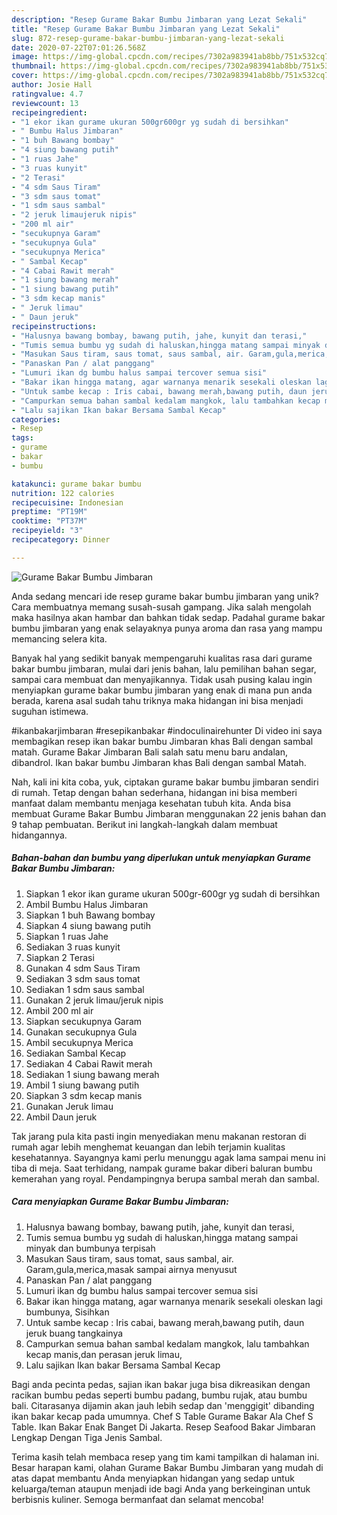 ```yaml
---
description: "Resep Gurame Bakar Bumbu Jimbaran yang Lezat Sekali"
title: "Resep Gurame Bakar Bumbu Jimbaran yang Lezat Sekali"
slug: 872-resep-gurame-bakar-bumbu-jimbaran-yang-lezat-sekali
date: 2020-07-22T07:01:26.568Z
image: https://img-global.cpcdn.com/recipes/7302a983941ab8bb/751x532cq70/gurame-bakar-bumbu-jimbaran-foto-resep-utama.jpg
thumbnail: https://img-global.cpcdn.com/recipes/7302a983941ab8bb/751x532cq70/gurame-bakar-bumbu-jimbaran-foto-resep-utama.jpg
cover: https://img-global.cpcdn.com/recipes/7302a983941ab8bb/751x532cq70/gurame-bakar-bumbu-jimbaran-foto-resep-utama.jpg
author: Josie Hall
ratingvalue: 4.7
reviewcount: 13
recipeingredient:
- "1 ekor ikan gurame ukuran 500gr600gr yg sudah di bersihkan"
- " Bumbu Halus Jimbaran"
- "1 buh Bawang bombay"
- "4 siung bawang putih"
- "1 ruas Jahe"
- "3 ruas kunyit"
- "2 Terasi"
- "4 sdm Saus Tiram"
- "3 sdm saus tomat"
- "1 sdm saus sambal"
- "2 jeruk limaujeruk nipis"
- "200 ml air"
- "secukupnya Garam"
- "secukupnya Gula"
- "secukupnya Merica"
- " Sambal Kecap"
- "4 Cabai Rawit merah"
- "1 siung bawang merah"
- "1 siung bawang putih"
- "3 sdm kecap manis"
- " Jeruk limau"
- " Daun jeruk"
recipeinstructions:
- "Halusnya bawang bombay, bawang putih, jahe, kunyit dan terasi,"
- "Tumis semua bumbu yg sudah di haluskan,hingga matang sampai minyak dan bumbunya terpisah"
- "Masukan Saus tiram, saus tomat, saus sambal, air. Garam,gula,merica,masak sampai airnya menyusut"
- "Panaskan Pan / alat panggang"
- "Lumuri ikan dg bumbu halus sampai tercover semua sisi"
- "Bakar ikan hingga matang, agar warnanya menarik sesekali oleskan lagi bumbunya, Sisihkan"
- "Untuk sambe kecap : Iris cabai, bawang merah,bawang putih, daun jeruk buang tangkainya"
- "Campurkan semua bahan sambal kedalam mangkok, lalu tambahkan kecap manis,dan perasan jeruk limau,"
- "Lalu sajikan Ikan bakar Bersama Sambal Kecap"
categories:
- Resep
tags:
- gurame
- bakar
- bumbu

katakunci: gurame bakar bumbu 
nutrition: 122 calories
recipecuisine: Indonesian
preptime: "PT19M"
cooktime: "PT37M"
recipeyield: "3"
recipecategory: Dinner

---
```



![Gurame Bakar Bumbu Jimbaran](https://img-global.cpcdn.com/recipes/7302a983941ab8bb/751x532cq70/gurame-bakar-bumbu-jimbaran-foto-resep-utama.jpg)

Anda sedang mencari ide resep gurame bakar bumbu jimbaran yang unik? Cara membuatnya memang susah-susah gampang. Jika salah mengolah maka hasilnya akan hambar dan bahkan tidak sedap. Padahal gurame bakar bumbu jimbaran yang enak selayaknya punya aroma dan rasa yang mampu memancing selera kita.

Banyak hal yang sedikit banyak mempengaruhi kualitas rasa dari gurame bakar bumbu jimbaran, mulai dari jenis bahan, lalu pemilihan bahan segar, sampai cara membuat dan menyajikannya. Tidak usah pusing kalau ingin menyiapkan gurame bakar bumbu jimbaran yang enak di mana pun anda berada, karena asal sudah tahu triknya maka hidangan ini bisa menjadi suguhan istimewa.

#ikanbakarjimbaran #resepikanbakar #indoculinairehunter Di video ini saya membagikan resep ikan bakar bumbu Jimbaran khas Bali dengan sambal matah. Gurame Bakar Jimbaran Bali salah satu menu baru andalan, dibandrol. Ikan bakar bumbu Jimbaran khas Bali dengan sambal Matah.


Nah, kali ini kita coba, yuk, ciptakan gurame bakar bumbu jimbaran sendiri di rumah. Tetap dengan bahan sederhana, hidangan ini bisa memberi manfaat dalam membantu menjaga kesehatan tubuh kita. Anda bisa membuat Gurame Bakar Bumbu Jimbaran menggunakan 22 jenis bahan dan 9 tahap pembuatan. Berikut ini langkah-langkah dalam membuat hidangannya.

<!--inarticleads1-->

##### Bahan-bahan dan bumbu yang diperlukan untuk menyiapkan Gurame Bakar Bumbu Jimbaran:

1. Siapkan 1 ekor ikan gurame ukuran 500gr-600gr yg sudah di bersihkan
1. Ambil  Bumbu Halus Jimbaran
1. Siapkan 1 buh Bawang bombay
1. Siapkan 4 siung bawang putih
1. Siapkan 1 ruas Jahe
1. Sediakan 3 ruas kunyit
1. Siapkan 2 Terasi
1. Gunakan 4 sdm Saus Tiram
1. Sediakan 3 sdm saus tomat
1. Sediakan 1 sdm saus sambal
1. Gunakan 2 jeruk limau/jeruk nipis
1. Ambil 200 ml air
1. Siapkan secukupnya Garam
1. Gunakan secukupnya Gula
1. Ambil secukupnya Merica
1. Sediakan  Sambal Kecap
1. Sediakan 4 Cabai Rawit merah
1. Sediakan 1 siung bawang merah
1. Ambil 1 siung bawang putih
1. Siapkan 3 sdm kecap manis
1. Gunakan  Jeruk limau
1. Ambil  Daun jeruk


Tak jarang pula kita pasti ingin menyediakan menu makanan restoran di rumah agar lebih menghemat keuangan dan lebih terjamin kualitas kesehatannya. Sayangnya kami perlu menunggu agak lama sampai menu ini tiba di meja. Saat terhidang, nampak gurame bakar diberi baluran bumbu kemerahan yang royal. Pendampingnya berupa sambal merah dan sambal. 

<!--inarticleads2-->

##### Cara menyiapkan Gurame Bakar Bumbu Jimbaran:

1. Halusnya bawang bombay, bawang putih, jahe, kunyit dan terasi,
1. Tumis semua bumbu yg sudah di haluskan,hingga matang sampai minyak dan bumbunya terpisah
1. Masukan Saus tiram, saus tomat, saus sambal, air. Garam,gula,merica,masak sampai airnya menyusut
1. Panaskan Pan / alat panggang
1. Lumuri ikan dg bumbu halus sampai tercover semua sisi
1. Bakar ikan hingga matang, agar warnanya menarik sesekali oleskan lagi bumbunya, Sisihkan
1. Untuk sambe kecap : Iris cabai, bawang merah,bawang putih, daun jeruk buang tangkainya
1. Campurkan semua bahan sambal kedalam mangkok, lalu tambahkan kecap manis,dan perasan jeruk limau,
1. Lalu sajikan Ikan bakar Bersama Sambal Kecap


Bagi anda pecinta pedas, sajian ikan bakar juga bisa dikreasikan dengan racikan bumbu pedas seperti bumbu padang, bumbu rujak, atau bumbu bali. Citarasanya dijamin akan jauh lebih sedap dan &#39;menggigit&#39; dibanding ikan bakar kecap pada umumnya. Chef S Table Gurame Bakar Ala Chef S Table. Ikan Bakar Enak Banget Di Jakarta. Resep Seafood Bakar Jimbaran Lengkap Dengan Tiga Jenis Sambal. 

Terima kasih telah membaca resep yang tim kami tampilkan di halaman ini. Besar harapan kami, olahan Gurame Bakar Bumbu Jimbaran yang mudah di atas dapat membantu Anda menyiapkan hidangan yang sedap untuk keluarga/teman ataupun menjadi ide bagi Anda yang berkeinginan untuk berbisnis kuliner. Semoga bermanfaat dan selamat mencoba!
